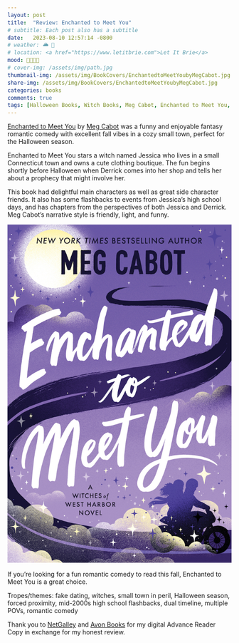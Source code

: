 ```yaml
---
layout: post
title:  "Review: Enchanted to Meet You"
# subtitle: Each post also has a subtitle
date:   2023-08-10 12:57:14 -0800
# weather: 🌥️ 🔆 
# location: <a href="https://www.letitbrie.com">Let It Brie</a>
mood: 🥰🎃🥰🍂 
# cover-img: /assets/img/path.jpg
thumbnail-img: /assets/img/BookCovers/EnchantedtoMeetYoubyMegCabot.jpg
share-img: /assets/img/BookCovers/EnchantedtoMeetYoubyMegCabot.jpg
categories: books
comments: true
tags: [Halloween Books, Witch Books, Meg Cabot, Enchanted to Meet You, Halloween, October, Romantic Comedy ]
---
```


[Enchanted to Meet You](https://megcabot.com/book/enchanted-to-meet-you/) by [Meg Cabot](https://megcabot.com) was a funny and enjoyable fantasy romantic comedy with excellent fall vibes in a cozy small town, perfect for the Halloween season. 

Enchanted to Meet You stars a witch named Jessica who lives in a small Connecticut town and owns a cute clothing boutique. The fun begins shortly before Halloween when Derrick comes into her shop and tells her about a prophecy that might involve her.

This book had delightful main characters as well as great side character friends. It also has some flashbacks to events from Jessica’s high school days, and has chapters from the perspectives of both Jessica and Derrick. Meg Cabot’s narrative style is friendly, light, and funny.

![Cover of Enchanted to Meet You by Meg Cabot](/assets/img/BookCovers/EnchantedtoMeetYoubyMegCabot.jpg)

If you’re looking for a fun romantic comedy to read this fall, Enchanted to Meet You is a great choice. 

Tropes/themes: fake dating, witches, small town in peril, Halloween season, forced proximity, mid-2000s high school flashbacks, dual timeline, multiple POVs, romantic comedy

Thank you to [NetGalley](https://www.netgalley.com) and [Avon Books](https://www.harpercollins.com/pages/avonbooks) for my digital Advance Reader Copy in exchange for my honest review.